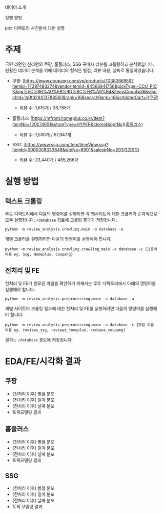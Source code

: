 데이터 소개

실행 방법

plot 디렉토리 사진들에 대한 설명

# 주제

국민 라면인 신라면의 쿠팡, 홈플러스, SSG 구매자 리뷰를 크롤링하고 분석했습니다. 원활한 데이터 분석을 위해 데이터의 형식은 별점, 리뷰 내용, 날짜로 통일하였습니다.

- 쿠팡: [https://www.coupang.com/vp/products/7038366959?itemId=17397483274&vendorItemId=84566941756&pickType=COU_PICK&q=%EC%8B%A0%EB%9D%BC%EB%A9%B4&itemsCount=36&searchId=1b0fd29413788560&rank=16&searchRank=16&isAddedCart=](쿠팡)

    - 리뷰 수: 1,615개 / 38,788개
    
- 홈플러스: [https://mfront.homeplus.co.kr/item?itemNo=120074651&storeType=HYPER&storeId&optNo](홈플러스)

    - 리뷰 수: 1,500개 / 97,947개

- SSG: [https://www.ssg.com/item/itemView.ssg?itemId=0000008333648&siteNo=6001&salestrNo=2037](SSG)

    - 리뷰 수: 23,440개 / 485,266개


# 실행 방법

## 텍스트 크롤링

루트 디렉토리에서 다음의 명령어를 실행하면 각 웹사이트에 대한 크롤러가 순차적으로 모두 실행됩니다. `/database` 경로에 크롤링 결과가 저장됩니다. 

```
python -m review_analysis.crawling.main -o database -a
```

개별 크롤러를 실행하려면 다음의 명령어를 실행해야 합니다. 

```
python -m review_analysis.crawling.crawling_main -o database -c {크롤러 이름 eg. Ssg, Homeplus, Coupang}
```

## 전처리 및 FE

전처리 및 FE가 완료된 파일을 확인하기 위해서는 루트 디렉토리에서 아래의 명령어를 실행해야 합니다. 

```
python -m review_analysis.preprocessing.main -o database -a
```

개별 사이트의 크롤링 결과에 대한 전처리 및 FE를 실행하려면 다음의 명령어를 실행해야 합니다. 

```
python -m review_analysis.preprocessing.main -o database -c {파일 이름 이름 eg. reviews_ssg, reviews_homeplus, reviews_coupang}
```

결과는 `/database` 경로에 저장됩니다. 

# EDA/FE/시각화 결과

## 쿠팡

- (전처리 이후) 별점 분포
- (전처리 이후) 길이 분포
- (전처리 이후) 날짜 분포
- 토픽모델링 결과

## 홈플러스

- (전처리 이후) 별점 분포
- (전처리 이후) 길이 분포
- (전처리 이후) 날짜 분포
- 토픽모델링 결과

## SSG

- (전처리 이후) 별점 분포
- (전처리 이후) 길이 분포
- (전처리 이후) 날짜 분포
- 토픽 모델링 결과
